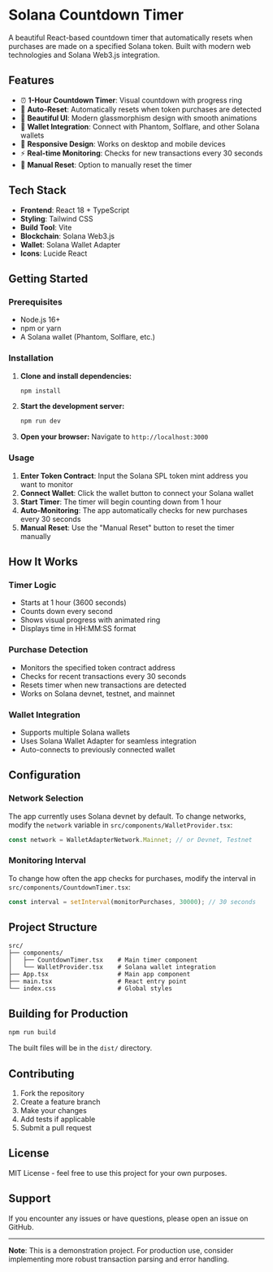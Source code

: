 # Solana Countdown Timer

A beautiful React-based countdown timer that automatically resets when purchases are made on a specified Solana token. Built with modern web technologies and Solana Web3.js integration.

## Features

- ⏰ **1-Hour Countdown Timer**: Visual countdown with progress ring
- 🔄 **Auto-Reset**: Automatically resets when token purchases are detected
- 🎨 **Beautiful UI**: Modern glassmorphism design with smooth animations
- 🔗 **Wallet Integration**: Connect with Phantom, Solflare, and other Solana wallets
- 📱 **Responsive Design**: Works on desktop and mobile devices
- ⚡ **Real-time Monitoring**: Checks for new transactions every 30 seconds
- 🎯 **Manual Reset**: Option to manually reset the timer

## Tech Stack

- **Frontend**: React 18 + TypeScript
- **Styling**: Tailwind CSS
- **Build Tool**: Vite
- **Blockchain**: Solana Web3.js
- **Wallet**: Solana Wallet Adapter
- **Icons**: Lucide React

## Getting Started

### Prerequisites

- Node.js 16+ 
- npm or yarn
- A Solana wallet (Phantom, Solflare, etc.)

### Installation

1. **Clone and install dependencies:**
   ```bash
   npm install
   ```

2. **Start the development server:**
   ```bash
   npm run dev
   ```

3. **Open your browser:**
   Navigate to `http://localhost:3000`

### Usage

1. **Enter Token Contract**: Input the Solana SPL token mint address you want to monitor
2. **Connect Wallet**: Click the wallet button to connect your Solana wallet
3. **Start Timer**: The timer will begin counting down from 1 hour
4. **Auto-Monitoring**: The app automatically checks for new purchases every 30 seconds
5. **Manual Reset**: Use the "Manual Reset" button to reset the timer manually

## How It Works

### Timer Logic
- Starts at 1 hour (3600 seconds)
- Counts down every second
- Shows visual progress with animated ring
- Displays time in HH:MM:SS format

### Purchase Detection
- Monitors the specified token contract address
- Checks for recent transactions every 30 seconds
- Resets timer when new transactions are detected
- Works on Solana devnet, testnet, and mainnet

### Wallet Integration
- Supports multiple Solana wallets
- Uses Solana Wallet Adapter for seamless integration
- Auto-connects to previously connected wallet

## Configuration

### Network Selection
The app currently uses Solana devnet by default. To change networks, modify the `network` variable in `src/components/WalletProvider.tsx`:

```typescript
const network = WalletAdapterNetwork.Mainnet; // or Devnet, Testnet
```

### Monitoring Interval
To change how often the app checks for purchases, modify the interval in `src/components/CountdownTimer.tsx`:

```typescript
const interval = setInterval(monitorPurchases, 30000); // 30 seconds
```

## Project Structure

```
src/
├── components/
│   ├── CountdownTimer.tsx    # Main timer component
│   └── WalletProvider.tsx    # Solana wallet integration
├── App.tsx                   # Main app component
├── main.tsx                  # React entry point
└── index.css                 # Global styles
```

## Building for Production

```bash
npm run build
```

The built files will be in the `dist/` directory.

## Contributing

1. Fork the repository
2. Create a feature branch
3. Make your changes
4. Add tests if applicable
5. Submit a pull request

## License

MIT License - feel free to use this project for your own purposes.

## Support

If you encounter any issues or have questions, please open an issue on GitHub.

---

**Note**: This is a demonstration project. For production use, consider implementing more robust transaction parsing and error handling.
